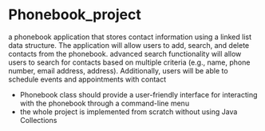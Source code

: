 # Phonebook_project
a phonebook application that stores contact information using a linked list data structure. The application will allow users to add, search, and delete contacts from the phonebook. advanced search functionality will allow users to search for contacts based on multiple criteria (e.g., name, phone number, email address, address). Additionally, users will be able to schedule events and appointments with contact

- Phonebook class should provide a user-friendly interface for interacting with the phonebook through a command-line menu
- the whole project is implemented from scratch without using  Java Collections 
